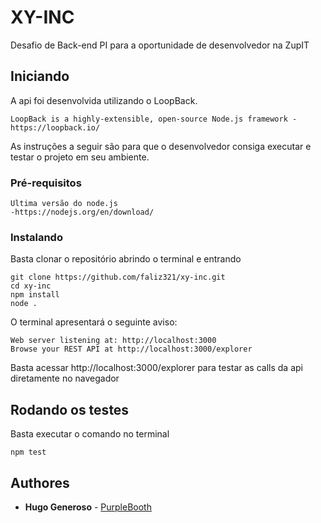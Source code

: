 # XY-INC

Desafio de Back-end PI para a oportunidade de desenvolvedor na ZupIT

## Iniciando
A api foi desenvolvida utilizando o LoopBack.
```
LoopBack is a highly-extensible, open-source Node.js framework - https://loopback.io/
```
As instruções a seguir são para que o desenvolvedor consiga executar e testar o projeto em seu ambiente.

### Pré-requisitos

```
Ultima versão do node.js
-https://nodejs.org/en/download/
```

### Instalando

Basta clonar o repositório abrindo o terminal e entrando
```
git clone https://github.com/faliz321/xy-inc.git
cd xy-inc
npm install
node .
```
O terminal apresentará o seguinte aviso:
```
Web server listening at: http://localhost:3000          
Browse your REST API at http://localhost:3000/explorer  
```
Basta acessar http://localhost:3000/explorer para testar as calls da api diretamente no navegador
## Rodando os testes
Basta executar o comando no terminal
```
npm test
```
## Authores

* **Hugo Generoso** - [PurpleBooth](https://github.com/faliz321)

